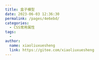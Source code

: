 ```yaml
---
title: 盒子模型
date: 2023-06-03 12:36:30
permalink: /pages/4e6ebd/
categories:
  - CSS常用属性
tags:
  - 
author: 
  name: xiaoliuxuesheng
  link: https://gitee.com/xiaoliuxuesheng
---
```

